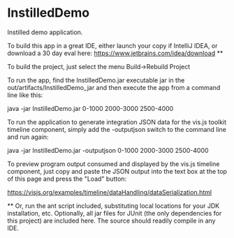 # InstilledDemo
Instilled demo application.

To build this app in a great IDE, either launch your copy if IntelliJ IDEA, or 
download a 30 day eval here: https://www.jetbrains.com/idea/download  **

To build the project, just select the menu Build->Rebuild Project

To run the app, find the InstilledDemo.jar executable jar in the out/artifacts/InstilledDemo_jar and then execute the app from
a command line like this:

java -jar InstilledDemo.jar 0-1000 2000-3000 2500-4000

To run the application to generate integration JSON data for the vis.js toolkit timeline component, simply add the -outputjson switch
to the command line and run again:

java -jar InstilledDemo.jar -outputjson 0-1000 2000-3000 2500-4000

To preview program output consumed and displayed by the vis.js timeline component, just copy and paste the JSON output
into the text box at the top of this page and press the "Load" button:

https://visjs.org/examples/timeline/dataHandling/dataSerialization.html

** Or, run the ant script included, substituting local locations for your JDK installation, etc.
   Optionally, all jar files for JUnit (the only dependencies for this project) are included here. The source should readily compile
   in any IDE.
